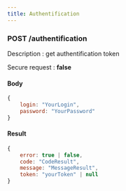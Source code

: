 ```yaml
---
title: Authentification
---
```


### **POST** /authentification 

Description : get authentification token

Secure request : **false**

#### Body 

```js 
{
    login: "YourLogin",
    password: "YourPassword"
}
```

#### Result 

```js 
{
    error: true | false,
    code: "CodeResult",
    message: "MessageResult",
    token: "yourToken" | null
}
```